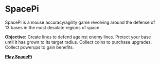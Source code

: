 # SpacePi

SpacePi is a mouse accuracy/agility game revolving around the defense of 13 bases in the most desolate regions of space.

**Objective:** Create lines to defend against enemy lines. Protect your base until it has grown to its target radius. Collect coins to purchase upgrades. Collect powerups to gain benefits.

[**Play SpacePi**](https://jackrugile.com/spacepi/)
